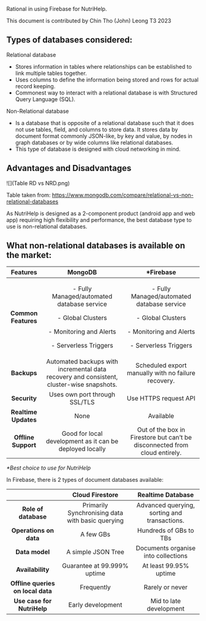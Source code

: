 ﻿Rational in using Firebase for NutriHelp.

This document is contributed by Chin Tho (John) Leong T3 2023
## **Types of databases considered:**
Relational database 

- Stores information in tables where relationships can be established to link multiple tables together.
- Uses columns to define the information being stored and rows for actual record keeping.
- Commonest way to interact with a relational database is with Structured Query Language (SQL).

Non-Relational database

- Is a database that is opposite of a relational database such that it does not use tables, field, and columns to store data. It stores data by document format commonly JSON-like, by key and value, by nodes in graph databases or by wide columns like relational databases.
- This type of database is designed with cloud networking in mind.
## **Advantages and Disadvantages**
![](Table RD vs NRD.png)

Table taken from: <https://www.mongodb.com/compare/relational-vs-non-relational-databases>

As NutriHelp is designed as a 2-component product (android app and web app) requiring high flexibility and performance, the best database type to use is non-relational databases.
## **What non-relational databases is available on the market:**

|**Features**|**MongoDB**|**\*Firebase**|
| :-: | :-: | :-: |
|**Common Features**|<p>- Fully Managed/automated database service</p><p>- Global Clusters</p><p>- Monitoring and Alerts</p><p>- Serverless Triggers</p>|<p>- Fully Managed/automated database service</p><p>- Global Clusters</p><p>- Monitoring and Alerts</p><p>- Serverless Triggers</p>|
|**Backups**|Automated backups with incremental data recovery and consistent, cluster-wise snapshots.|Scheduled export manually with no failure recovery.|
|**Security**|Uses own port through SSL/TLS|Use HTTPS request API|
|**Realtime Updates**|None|Available|
|**Offline Support**|Good for local development as it can be deployed locally|Out of the box in Firestore but can’t be disconnected from cloud entirely.|

*\*Best choice to use for NutriHelp*

In Firebase, there is 2 types of document databases available:

||**Cloud Firestore**|**Realtime Database**|
| :-: | :-: | :-: |
|**Role of database**|Primarily Synchronising data with basic querying|Advanced querying, sorting and transactions.|
|**Operations on data**|A few GBs|Hundreds of GBs to TBs|
|**Data model**|A simple JSON Tree|Documents organise into collections|
|**Availability**|Guarantee at 99.999% uptime|At least 99.95% uptime|
|**Offline queries on local data**|Frequently|Rarely or never|
|**Use case for NutriHelp**|Early development|Mid to late development|


